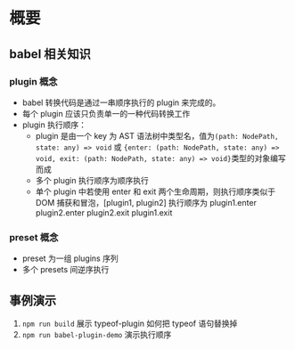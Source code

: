 # 概要

## babel 相关知识

### plugin 概念

- babel 转换代码是通过一串顺序执行的 plugin 来完成的。
- 每个 plugin 应该只负责单一的一种代码转换工作
- plugin 执行顺序：
  - plugin 是由一个 key 为 AST 语法树中类型名，值为`(path: NodePath, state: any) => void` 或 `{enter: (path: NodePath, state: any) => void, exit: (path: NodePath, state: any) => void}`类型的对象编写而成
  - 多个 plugin 执行顺序为顺序执行
  - 单个 plugin 中若使用 enter 和 exit 两个生命周期，则执行顺序类似于 DOM 捕获和冒泡，[plugin1, plugin2] 执行顺序为 plugin1.enter plugin2.enter plugin2.exit plugin1.exit

### preset 概念

- preset 为一组 plugins 序列
- 多个 presets 间逆序执行



## 事例演示

1. `npm run build` 展示 typeof-plugin 如何把 typeof 语句替换掉
2. `npm run babel-plugin-demo` 演示执行顺序